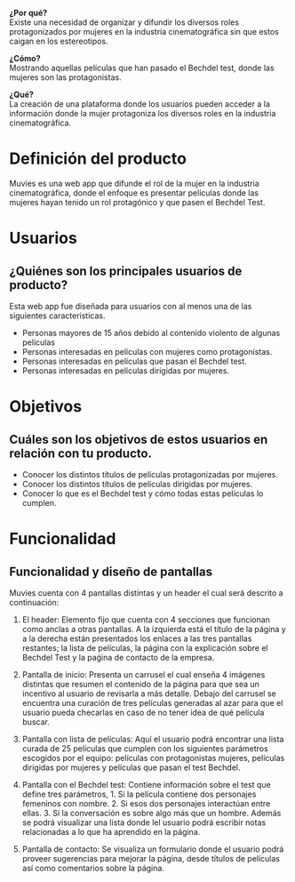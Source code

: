 **¿Por qué?**  
Existe una necesidad de organizar y difundir los diversos roles protagonizados por mujeres en la industria cinematográfica sin que estos caigan en los estereotipos.

**¿Cómo?**  
Mostrando aquellas películas que han pasado el Bechdel test, donde  las mujeres son las protagonistas.

**¿Qué?**  
La creación de una plataforma donde los usuarios pueden acceder a la información donde la mujer protagoniza los diversos roles en la industria cinematográfica.

# Definición del producto
Muvies es una web app que difunde el rol de la mujer en la industria cinematográfica, donde el enfoque es presentar películas donde las mujeres hayan tenido un rol protagónico y que pasen el Bechdel Test.

# Usuarios
## ¿Quiénes son los principales usuarios de producto?

Esta web app fue diseñada para usuarios con al menos una de las siguientes características.

  * Personas mayores de 15 años debido al contenido violento de algunas películas
  * Personas interesadas en películas con mujeres como protagonistas.
  * Personas interesadas en películas que pasan el Bechdel test.
  * Personas interesadas en películas dirigidas por mujeres.

# Objetivos
## Cuáles son los objetivos de estos usuarios en relación con tu producto.

* Conocer los distintos títulos de películas protagonizadas por mujeres.
* Conocer los distintos títulos de películas dirigidas por mujeres.
* Conocer lo que es el Bechdel test y cómo todas estas películas lo cumplen.


# Funcionalidad
## Funcionalidad y diseño de pantallas
Muvies cuenta con 4 pantallas distintas y un header el cual será descrito a continuación:

1. El header: Elemento fijo que cuenta con 4 secciones que funcionan como anclas a otras pantallas. A la izquierda está el título de la página y a la derecha están presentados los enlaces a las tres pantallas restantes; la lista de películas, la página con la explicación sobre el Bechdel Test y la paǵina de contacto de la empresa.

2. Pantalla de inicio: Presenta un carrusel el cual enseña 4 imágenes distintas que resumen el contenido de la página para que sea un incentivo al usuario de revisarla a más detalle. Debajo del carrusel se encuentra una curación de tres películas generadas al azar para que el usuario pueda checarlas en caso de no tener idea de qué película buscar.

3. Pantalla con lista de películas: Aquí el usuario podrá encontrar una lista curada de 25 películas que cumplen con los siguientes parámetros escogidos por el equipo: películas con protagonistas mujeres, películas dirigidas por mujeres y películas que pasan el test Bechdel.

4. Pantalla con el Bechdel test: Contiene información sobre el test que define tres parámetros, 1. Si la película contiene dos personajes femeninos con nombre. 2. Si esos dos personajes interactúan entre ellas. 3. Si la conversación es sobre algo más que un hombre. Además se podrá visualizar una lista donde lel usuario podrá escribir notas relacionadas a lo que ha aprendido en la página.

5. Pantalla de contacto: Se visualiza un formulario donde el usuario podrá proveer sugerencias para mejorar la página, desde títulos de películas así como comentarios sobre la página.
